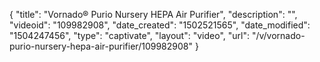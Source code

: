 {
    "title": "Vornado&reg; Purio Nursery HEPA Air Purifier",
    "description": "",
    "videoid": "109982908",
    "date_created": "1502521565",
    "date_modified": "1504247456",
    "type": "captivate",
    "layout": "video",
    "url": "\/v\/vornado-purio-nursery-hepa-air-purifier\/109982908"
}